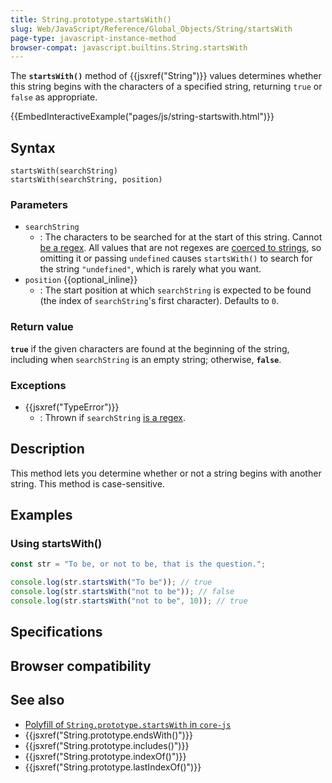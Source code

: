 ```yaml
---
title: String.prototype.startsWith()
slug: Web/JavaScript/Reference/Global_Objects/String/startsWith
page-type: javascript-instance-method
browser-compat: javascript.builtins.String.startsWith
---
```




The **`startsWith()`** method of {{jsxref("String")}} values determines whether this string begins with the characters of a specified string, returning `true` or `false` as appropriate.

{{EmbedInteractiveExample("pages/js/string-startswith.html")}}

## Syntax

```js-nolint
startsWith(searchString)
startsWith(searchString, position)
```

### Parameters

- `searchString`
  - : The characters to be searched for at the start of this string. Cannot [be a regex](/Web/JavaScript/Reference/Global_Objects/RegExp#special_handling_for_regexes). All values that are not regexes are [coerced to strings](/Web/JavaScript/Reference/Global_Objects/String#string_coercion), so omitting it or passing `undefined` causes `startsWith()` to search for the string `"undefined"`, which is rarely what you want.
- `position` {{optional_inline}}
  - : The start position at which `searchString` is expected to be found (the index of `searchString`'s first character). Defaults to `0`.

### Return value

**`true`** if the given characters are found at the beginning of the string, including when `searchString` is an empty string; otherwise, **`false`**.

### Exceptions

- {{jsxref("TypeError")}}
  - : Thrown if `searchString` [is a regex](/Web/JavaScript/Reference/Global_Objects/RegExp#special_handling_for_regexes).

## Description

This method lets you determine whether or not a string begins with another string. This method is case-sensitive.

## Examples

### Using startsWith()

```js
const str = "To be, or not to be, that is the question.";

console.log(str.startsWith("To be")); // true
console.log(str.startsWith("not to be")); // false
console.log(str.startsWith("not to be", 10)); // true
```

## Specifications



## Browser compatibility



## See also

- [Polyfill of `String.prototype.startsWith` in `core-js`](https://github.com/zloirock/core-js#ecmascript-string-and-regexp)
- {{jsxref("String.prototype.endsWith()")}}
- {{jsxref("String.prototype.includes()")}}
- {{jsxref("String.prototype.indexOf()")}}
- {{jsxref("String.prototype.lastIndexOf()")}}
